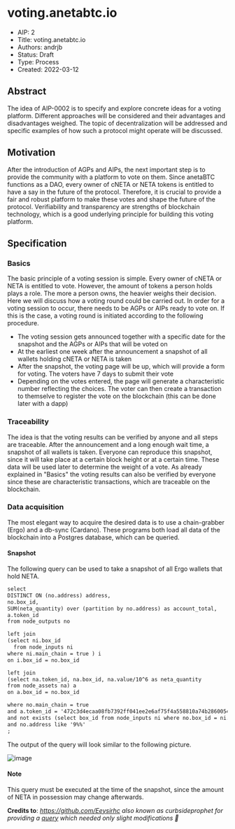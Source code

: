 # voting.anetabtc.io
* AIP: 2
* Title: voting.anetabtc.io
* Authors: andrjb
* Status: Draft
* Type: Process
* Created: 2022-03-12
## Abstract
The idea of AIP-0002 is to specify and explore concrete ideas for a voting platform. Different approaches will be considered and their advantages and disadvantages weighed. The topic of decentralization will be addressed and specific examples of how such a protocol might operate will be discussed. 
## Motivation
After the introduction of AGPs and AIPs, the next important step is to provide the community with a platform to vote on them. Since anetaBTC functions as a DAO, every owner of cNETA or NETA tokens is entitled to have a say in the future of the protocol. Therefore, it is crucial to provide a fair and robust platform to make these votes and shape the future of the protocol. Verifiability and transparency are strengths of blockchain technology, which is a good underlying principle for building this voting platform. 
## Specification
### Basics
The basic principle of a voting session is simple. Every owner of cNETA or NETA is entitled to vote. However, the amount of tokens a person holds plays a role. The more a person owns, the heavier weighs their decision. Here we will discuss how a voting round could be carried out. In order for a voting session to occur, there needs to be AGPs or AIPs ready to vote on. If this is the case, a voting round is initiated according to the following procedure. 
* The voting session gets announced together with a specific date for the snapshot and the AGPs or AIPs that will be voted on
* At the earliest one week after the announcement a snapshot of all wallets holding cNETA or NETA is taken
* After the snapshot, the voting page will be up, which will provide a form for voting. The voters have 7 days to submit their vote
* Depending on the votes entered, the page will generate a characteristic number reflecting the choices. The voter can then create a transaction to themselve to register the vote on the blockchain (this can be done later with a dapp)

### Traceability
The idea is that the voting results can be verified by anyone and all steps are traceable. After the announcement and a long enough wait time, a snapshot of all wallets is taken. Everyone can reproduce this snapshot, since it will take place at a certain block height or at a certain time. These data will be used later to determine the weight of a vote. As already explained in "Basics" the voting results can also be verified by everyone since these are characteristic transactions, which are traceable on the blockchain. 
### Data acquisition
The most elegant way to acquire the desired data is to use a chain-grabber (Ergo) and a db-sync (Cardano). These programs both load all data of the blockchain into a Postgres database, which can be queried. 
#### Snapshot
The following query can be used to take a snapshot of all Ergo wallets that hold NETA. 
```diff
select
DISTINCT ON (no.address) address,
no.box_id,
SUM(neta_quantity) over (partition by no.address) as account_total,
a.token_id
from node_outputs no 

left join 
(select ni.box_id
  from node_inputs ni
where ni.main_chain = true ) i
on i.box_id = no.box_id

left join 
(select na.token_id, na.box_id, na.value/10^6 as neta_quantity
from node_assets na) a
on a.box_id = no.box_id

where no.main_chain = true
and a.token_id = '472c3d4ecaa08fb7392ff041ee2e6af75f4a558810a74b28600549d5392810e8'
and not exists (select box_id from node_inputs ni where no.box_id = ni.box_id)
and no.address like '9%%'
;
```
The output of the query will look similar to the following picture.

![image](https://user-images.githubusercontent.com/99014268/158035972-923610ee-b903-417c-a738-30c5e0b167c5.png)
#### Note
This query must be executed at the time of the snapshot, since the amount of NETA in possession may change afterwards. 

**Credits to**: *https://github.com/Eeysirhc also known as curbsideprophet for providing a [query](https://github.com/Eeysirhc/ergo-intelligence/blob/main/sql/anetabtc-address_balance.sql) which needed only slight modifications :blue_heart:*
